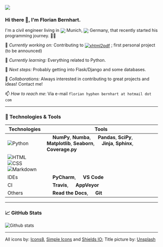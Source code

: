 <img src="https://images.unsplash.com/photo-1587620962725-abab7fe55159?ixlib=rb-1.2.1&ixid=eyJhcHBfaWQiOjEyMDd9&auto=format&fit=crop&w=1189&h=300&q=80"/>
 
### Hi there 👋, I'm Florian Bernhart.


I'm a civil engineer living in <img src="https://img.icons8.com/color/25/000000/munich-cathedral.png" align="center"/> Munich, <img src="https://img.icons8.com/doodle/25/000000/germany.png" align="center"/> Germany, that recently started his programming journey. 👨‍💻


🔨 *Currently working on:* Contributing to <a href="https://github.com/xhtml2pdf/xhtml2pdf"><img src="https://img.shields.io/badge/-xtml2pdf-000605?logo=github" alt="xhtml2pdf" align="center"/></a> ; first personal project (to be announced)
 
🌱 *Currently learning:* Everything related to Python.

🎯 *Next steps:* Probably getting into Flask/Django and some databases.

🤝 *Collaborations:* Always interested in contributing to great projects and ideas! Contact me!

📫 *How to reach me*: Via e-mail `florian hyphen bernhart at hotmail dot com`

---
### 🔧 Technologies & Tools

| Technologies | Tools |
|-|-|
| ![Python](https://img.shields.io/badge/-Python-3C78A9?logo=python&logoColor=FFFFFF) | <img src="https://simpleicons.org/icons/numpy.svg" width="15"/> **NumPy**, **Numba**, <img src="https://simpleicons.org/icons/pandas.svg" width="15"/> **Pandas**, **SciPy**,<br>**Matplotlib**, **Seaborn**, <img src="https://simpleicons.org/icons/jinja.svg" width="15"/> **Jinja**, **Sphinx**, **Coverage.py** |
| ![HTML](https://img.shields.io/badge/-HTML-ff751a?logo=HTML5&logoColor=FFFFFF) ![CSS](https://img.shields.io/badge/-CSS-2965f1?logo=CSS3&logoColor=FFFFFF) <br> ![Markdown](https://img.shields.io/badge/-Markdown-black?logo=markdown&logoColor=FFFFFF) | |
| IDEs | <img src="https://simpleicons.org/icons/pycharm.svg" width="15"/> **PyCharm**, <img src="https://simpleicons.org/icons/visualstudiocode.svg" width="15"/> **VS Code** |
| CI | <img src="https://simpleicons.org/icons/travisci.svg" width="15"/> **Travis**, <img src="https://simpleicons.org/icons/appveyor.svg" width="15"/> **AppVeyor** |
| Others | <img src="https://simpleicons.org/icons/readthedocs.svg" width="15"/> **Read the Docs**, <img src="https://simpleicons.org/icons/git.svg" width="15"/> **Git**|

---
### 📈 GitHub Stats

![Github stats](https://github-readme-stats.vercel.app/api?username=fbernhart&show_icons=true&hide_rank=true&include_all_commits=true)<!--![Top Langs](https://github-readme-stats.vercel.app/api/top-langs?username=fbernhart)-->

---
All icons by: <a href="https://icons8.com">Icons8</a>, <a href="https://simpleicons.org">Simple Icons</a> and <a href="https://shields.io">Shields IO</a>; Title picture by: <a href="https://unsplash.com">Unsplash</a>
